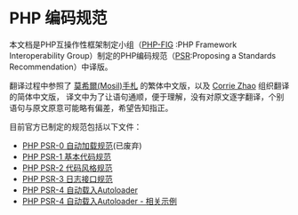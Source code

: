 # PHP 编码规范

本文档是PHP互操作性框架制定小组（[PHP-FIG][] :PHP Framework Interoperability Group）制定的PHP编码规范（[PSR][]:Proposing a Standards Recommendation）中译版。

翻译过程中参照了 [莫希爾(Mosil)手札][] 的繁体中文版，以及 [Corrie Zhao][] 组织翻译的简体中文版，
译文中为了让语句通顺，便于理解，没有对原文逐字翻译，个别语句与原文原意可能略有偏差，希望告知指正。

目前官方已制定的规范包括以下文件：

- [PHP PSR-0 自动加载规范][psr-0](已废弃)
- [PHP PSR-1 基本代码规范][psr-1]
- [PHP PSR-2 代码风格规范][psr-2]
- [PHP PSR-3 日志接口规范][psr-3]
- [PHP PSR-4 自动载入Autoloader][psr-4]
- [PHP PSR-4 自动载入Autoloader - 相关示例][psr-4-examples]


[psr-0]:psr-0.md
[psr-1]:psr-1.md
[psr-2]:psr-2.md
[psr-3]:psr-3.md
[psr-4]:psr-4.md
[psr-4-examples]:psr-4-examples.md

[PHP-FIG]: https://github.com/php-fig/
[PSR]: https://github.com/php-fig/fig-standards
[莫希爾(Mosil)手札]: https://github.com/mosil/fig-standards
[Corrie Zhao]: https://github.com/hfcorriez/fig-standards